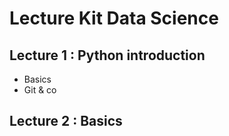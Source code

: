 <h1> Lecture Kit Data Science </h1>
<h2> <b>Lecture 1 : Python introduction </b> </h2>
<ul> 
<li>Basics</li>
<li> Git & co </li>
</ul>
<h2>Lecture 2 : Basics </h2>
